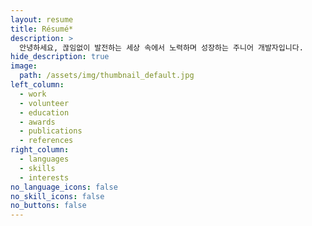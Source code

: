 ```yaml
---
layout: resume
title: Résumé*
description: >
  안녕하세요, 끊임없이 발전하는 세상 속에서 노력하며 성장하는 주니어 개발자입니다.
hide_description: true
image:
  path: /assets/img/thumbnail_default.jpg
left_column:
  - work
  - volunteer
  - education
  - awards
  - publications
  - references
right_column:
  - languages
  - skills
  - interests
no_language_icons: false
no_skill_icons: false
no_buttons: false
---
```

